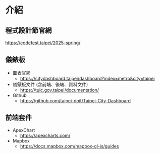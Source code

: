 # 介紹

## 程式設計節官網
https://codefest.taipei/2025-spring/

## 儀錶板
- 圖表官網
  - https://citydashboard.taipei/dashboard?index=metro&city=taipei
- 儀錶板文件 (含前端、後端、資料文件)
  - https://tuic.gov.taipei/documentation/
- Github
  - https://github.com/taipei-doit/Taipei-City-Dashboard

## 前端套件
- ApexChart
  - https://apexcharts.com/
- Mapbox
  - https://docs.mapbox.com/mapbox-gl-js/guides